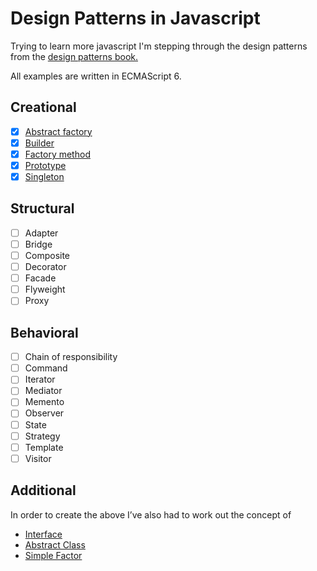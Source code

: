 # Design Patterns in Javascript
Trying to learn more javascript I'm stepping through the design patterns from the [design patterns book.](https://en.wikipedia.org/wiki/Design_Patterns)

All examples are written in ECMAScript 6. 

## Creational
- [x] [Abstract factory](https://github.com/BennettPhil/js-design-patterns/tree/master/AbstractFactory) 
- [x] [Builder](https://github.com/BennettPhil/js-design-patterns/tree/master/Builder)
- [x] [Factory method](https://github.com/BennettPhil/js-design-patterns/tree/master/FactoryMethod)
- [x] [Prototype](https://github.com/BennettPhil/js-design-patterns/tree/master/Prototype) 
- [x] [Singleton](https://github.com/BennettPhil/js-design-patterns/tree/master/Singleton)

## Structural
- [ ] Adapter
- [ ] Bridge 
- [ ] Composite 
- [ ] Decorator 
- [ ] Facade
- [ ] Flyweight 
- [ ] Proxy 

## Behavioral
- [ ] Chain of responsibility
- [ ] Command 
- [ ] Iterator 
- [ ] Mediator 
- [ ] Memento 
- [ ] Observer 
- [ ] State 
- [ ] Strategy
- [ ] Template
- [ ] Visitor

## Additional
In order to create the above I’ve also had to work out the concept of 
* [Interface](https://github.com/BennettPhil/js-design-patterns/blob/master/Common/Classes/Interface.js) 
* [Abstract Class](https://github.com/BennettPhil/js-design-patterns/tree/master/AbstractClass)
* [Simple Factor](https://github.com/BennettPhil/js-design-patterns/tree/master/SimpleFactory)
